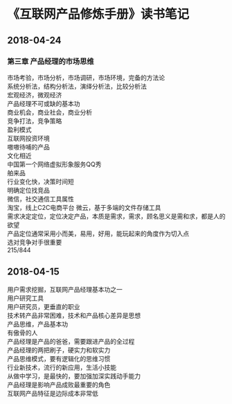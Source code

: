 # 《互联网产品修炼手册》读书笔记

## 2018-04-24   
### 第三章 产品经理的市场思维   
市场考验，市场分析，市场调研，市场环境，完备的方法论    
系统分析法，结构分析法，演绎分析法，比较分析法   
宏观经济，微观经济   
产品经理不可或缺的基本功   
商业机会，商业社会，商业分析      
竞争打法，竞争策略     
盈利模式  
互联网投资环境   
嗷嗷待哺的产品   
文化相近   
中国第一个网络虚拟形象服务QQ秀    
舶来品   
行业变化快，决策时间短   
明确定位找竞品   
微信，社交通信工具属性   
淘宝，线上C2C电商平台
微云，基于多端的文件存储工具   
需求决定定位，定位决定产品，本质是需求，需求，顾名思义是需和求，都是人的欲望   
产品定位通常采用小而美，易用，好用，能玩起来的角度作为切入点   
选对竞争对手很重要  
215/844

## 2018-04-15
用户需求挖掘，互联网产品经理基本功之一   
用户研究工具    
用户研究员，更垂直的职业   
技术转产品非常困难，技术和产品核心差异是思想    
产品思维，产品基本功   
有傲骨的人   
产品经理是产品的爸爸，需要跟进产品的全过程    
产品经理的两把刷子，硬实力和软实力   
产品思维模式，要有逻辑化的思维习惯   
行业新技术，流行的新应用，生活小技能   
从做中学习，是最快的，要加强加深实践动手能力   
产品经理是影响产品成败最重要的角色   
互联网产品特征是边际成本非常低   


